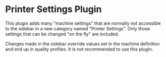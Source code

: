 # Printer Settings Plugin

This plugin adds many "machine settings" that are normally not accessible to the sidebar in a new category named "Printer Settings". Only those settings that can be changed "on the fly" are included.

Changes made in the sidebar override values set in the machine definition and end up in quality profiles. It is not recommended to use this plugin.